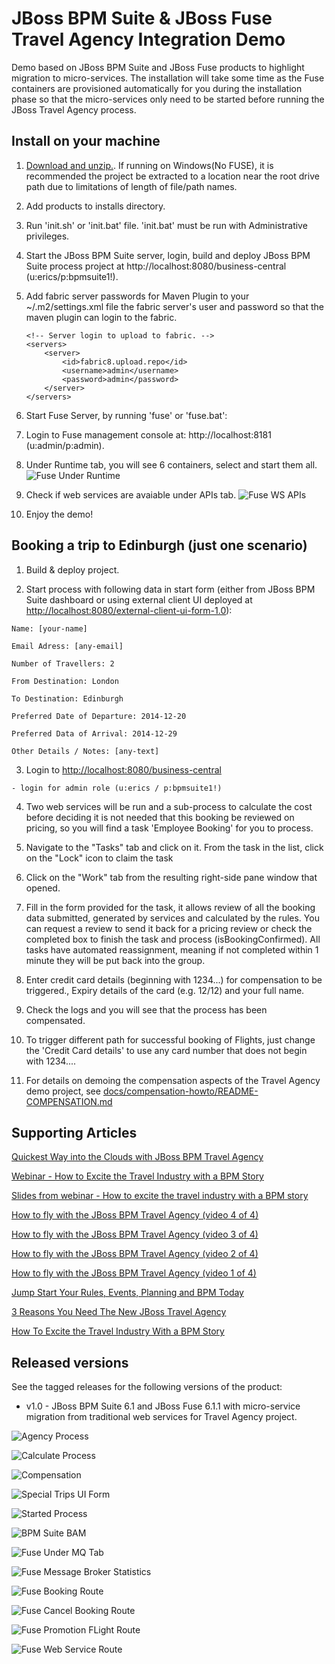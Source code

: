 JBoss BPM Suite & JBoss Fuse Travel Agency Integration Demo
===========================================================
Demo based on JBoss BPM Suite and JBoss Fuse products to highlight migration to micro-services. The installation
will take some time as the Fuse containers are provisioned automatically for you during the installation phase
so that the micro-services only need to be started before running the JBoss Travel Agency process.


Install on your machine
-----------------------
1. [Download and unzip.](https://github.com/jbossdemocentral/brms-fuse-integration-demo/archive/master.zip). If running on Windows(No FUSE), it is recommended the project be extracted to a location near the root drive path due to limitations of length of file/path names.

2. Add products to installs directory.

3. Run 'init.sh' or 'init.bat' file. 'init.bat' must be run with Administrative privileges.

4. Start the JBoss BPM Suite server, login, build and deploy JBoss BPM Suite process project at http://localhost:8080/business-central (u:erics/p:bpmsuite1!).

5. Add fabric server passwords for Maven Plugin to your ~/.m2/settings.xml file the fabric server's user and password so that the maven plugin can login to the fabric.

     ```
     <!-- Server login to upload to fabric. -->
     <servers>
         <server>
             <id>fabric8.upload.repo</id>
             <username>admin</username>
             <password>admin</password>
         </server>
     </servers> 
     ```

6. Start Fuse Server, by running 'fuse' or 'fuse.bat': 

7. Login to Fuse management console at:  http://localhost:8181    (u:admin/p:admin).

8. Under Runtime tab, you will see 6 containers, select and start them all.  
![Fuse Under Runtime](https://github.com/eschabell/bpms-fuse-travel-agency-integration-demo/blob/master/docs/fuse-images/fuse01-underruntime.png?raw=true)

9. Check if web services are avaiable under APIs tab.
![Fuse WS APIs](https://github.com/eschabell/bpms-fuse-travel-agency-integration-demo/blob/master/docs/fuse-images/fuse02-underapis.png?raw=true)

10. Enjoy the demo!


Booking a trip to Edinburgh (just one scenario)
-----------------------------------------------
1. Build & deploy project.

2. Start process with following data in start form (either from JBoss BPM Suite dashboard or using external client
	 UI deployed at [http://localhost:8080/external-client-ui-form-1.0](http://localhost:8080/external-client-ui-form-1.0)):

  ```
  Name: [your-name]

  Email Adress: [any-email]

  Number of Travellers: 2  

  From Destination: London

  To Destination: Edinburgh

  Preferred Date of Departure: 2014-12-20

  Preferred Data of Arrival: 2014-12-29

  Other Details / Notes: [any-text]
  ```

3. Login to [http://localhost:8080/business-central](http://localhost:8080/business-central)

  ```
  - login for admin role (u:erics / p:bpmsuite1!)
  ```

4. Two web services will be run and a sub-process to calculate the cost before deciding it is not needed that this booking be
	 reviewed on pricing, so you will find a task 'Employee Booking' for you to process.

5. Navigate to the "Tasks" tab and click on it. From the task in the list, click on the "Lock" icon to claim the task

6. Click on the "Work" tab from the resulting right-side pane window that opened.

7. Fill in the form provided for the task, it allows review of all the booking data submitted, generated by services and 
   calculated by the rules. You can request a review to send it back for a pricing review or check the completed box to 
   finish the task and process (isBookingConfirmed). All tasks have automated reassignment, meaning if not completed within 1 minute
   they will be put back into the group.

8. Enter credit card details (beginning with 1234...) for compensation to be triggered., Expiry details of the 
   card (e.g. 12/12) and your full name.

9. Check the logs and you will see that the process has been compensated.

10. To trigger different path for successful booking of Flights, just change the 'Credit Card details' to use any 
    card number that does not begin with 1234....

11. For details on demoing the compensation aspects of the Travel Agency demo project, 
    see [docs/compensation-howto/README-COMPENSATION.md](docs/compensation-howto/README-COMPENSATION.md)


Supporting Articles
-------------------
[Quickest Way into the Clouds with JBoss BPM Travel Agency](http://www.schabell.org/2015/02/into-clouds-with-jboss-bpm-travel-agency.html)

[Webinar - How to Excite the Travel Industry with a BPM Story](http://www.schabell.org/2015/02/webinar-how-to-excite-travel-industry.html)

[Slides from webinar - How to excite the travel industry with a BPM story](http://www.schabell.org/2015/02/slides-webinar-jboss-bpm-travel-agency.html)

[How to fly with the JBoss BPM Travel Agency (video 4 of 4)](http://www.schabell.org/2015/02/how-to-fly-with-jboss-bpm-travel-agency-part4.html)

[How to fly with the JBoss BPM Travel Agency (video 3 of 4)](http://www.schabell.org/2015/01/how-to-fly-with-jboss-bpm-travel-agency-part3.html)

[How to fly with the JBoss BPM Travel Agency (video 2 of 4)](http://www.schabell.org/2015/01/how-to-fly-with-jboss-bpm-travel-agency-part2.html)

[How to fly with the JBoss BPM Travel Agency (video 1 of 4)](http://www.schabell.org/2015/01/how-to-fly-with-jboss-bpm-travel-agency.html)

[Jump Start Your Rules, Events, Planning and BPM Today](http://www.schabell.org/2014/12/jump-start-rules-events-planning-bpm-today.html)

[3 Reasons You Need The New JBoss Travel Agency](http://www.schabell.org/2014/12/3-reasons-you-need-new-jboss-travel-agency.html)

[How To Excite the Travel Industry With a BPM Story](http://www.schabell.org/2014/10/how-to-excite-travel-agencies-with-bpm-story.html)



Released versions
-----------------
See the tagged releases for the following versions of the product:

- v1.0 - JBoss BPM Suite 6.1 and JBoss Fuse 6.1.1 with micro-service migration from traditional web services for Travel Agency project.


![Agency Process](https://github.com/eschabell/bpms-fuse-travel-agency-integration-demo/blob/master/docs/demo-images/agency-process.png?raw=true)

![Calculate Process](https://github.com/eschabell/bpms-fuse-travel-agency-integration-demo/blob/master/docs/demo-images/calculate-process.png?raw=true)

![Compensation](https://raw.githubusercontent.com/eschabell/bpms-fuse-travel-agency-integration-demo/master/docs/demo-images/compensation-process.png?raw=true)

![Special Trips UI Form](https://raw.githubusercontent.com/eschabell/bpms-fuse-travel-agency-integration-demo/master/docs/demo-images/SpecialTripsUIform.png)

![Started Process](https://raw.githubusercontent.com/eschabell/bpms-fuse-travel-agency-integration-demo/master/docs/demo-images/started-process.png?raw=true)

![BPM Suite BAM](https://raw.githubusercontent.com/eschabell/bpms-fuse-travel-agency-integration-demo/master/docs/demo-images/mock-bpm-data.png?raw=true)

![Fuse Under MQ Tab](https://github.com/eschabell/bpms-fuse-travel-agency-integration-demo/blob/master/docs/fuse-images/fuse03-unsermq.png?raw=true)

![Fuse Message Broker Statistics](https://github.com/eschabell/bpms-fuse-travel-agency-integration-demo/blob/master/docs/fuse-images/fuse04-msgbroker.png?raw=true)

![Fuse Booking Route](https://github.com/eschabell/bpms-fuse-travel-agency-integration-demo/blob/master/docs/fuse-images/fuse05-bookingroute.png?raw=true)

![Fuse Cancel Booking Route](https://github.com/eschabell/bpms-fuse-travel-agency-integration-demo/blob/master/docs/fuse-images/fuse06-cancelbookingroute.png?raw=true)

![Fuse Promotion FLight Route](https://github.com/eschabell/bpms-fuse-travel-agency-integration-demo/blob/master/docs/fuse-images/fuse07-promotionflightroute.png?raw=true)

![Fuse Web Service Route](https://github.com/eschabell/bpms-fuse-travel-agency-integration-demo/blob/master/docs/fuse-images/fuse08-wsroute.png?raw=true)
